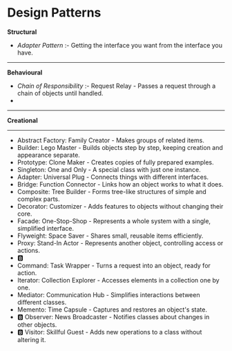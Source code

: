 # Design Patterns

**Structural**
* *Adapter Pattern* :- Getting the interface you want from the interface you have.
****
**Behavioural**
* *Chain of Responsibility* :- Request Relay - Passes a request through a chain of objects until handled.
* 
****

**Creational**
****
* Abstract Factory: Family Creator - Makes groups of related items.
* Builder: Lego Master - Builds objects step by step, keeping creation and appearance separate.
* Prototype: Clone Maker - Creates copies of fully prepared examples.
* Singleton: One and Only - A special class with just one instance.
* Adapter: Universal Plug - Connects things with different interfaces.
* Bridge: Function Connector - Links how an object works to what it does.
* Composite: Tree Builder - Forms tree-like structures of simple and complex parts.
* Decorator: Customizer - Adds features to objects without changing their core.
* Facade: One-Stop-Shop - Represents a whole system with a single, simplified interface.
* Flyweight: Space Saver - Shares small, reusable items efficiently.
* Proxy: Stand-In Actor - Represents another object, controlling access or actions.
* 🅱️ 
* Command: Task Wrapper - Turns a request into an object, ready for action.
* Iterator: Collection Explorer - Accesses elements in a collection one by one.
* Mediator: Communication Hub - Simplifies interactions between different classes.
* Memento: Time Capsule - Captures and restores an object's state.
* 🅱️ Observer: News Broadcaster - Notifies classes about changes in other objects.
* 🅱️ Visitor: Skillful Guest - Adds new operations to a class without altering it.


